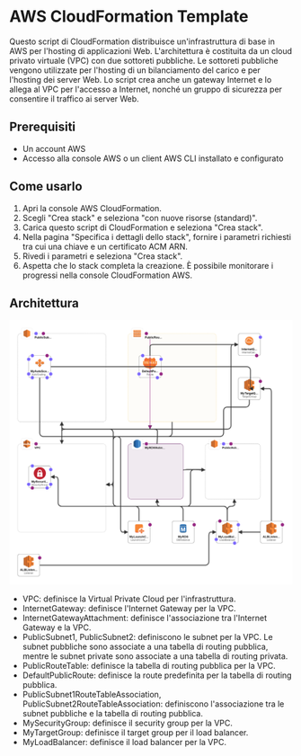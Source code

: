 # AWS CloudFormation Template

Questo script di CloudFormation distribuisce un'infrastruttura di base in AWS per l'hosting di applicazioni Web. L'architettura è costituita da un cloud privato virtuale (VPC) con due sottoreti pubbliche. Le sottoreti pubbliche vengono utilizzate per l'hosting di un bilanciamento del carico e per l'hosting dei server Web. Lo script crea anche un gateway Internet e lo allega al VPC per l'accesso a Internet, nonché un gruppo di sicurezza per consentire il traffico ai server Web.

## Prerequisiti

- Un account AWS
- Accesso alla console AWS o un client AWS CLI installato e configurato

## Come usarlo

1. Apri la console AWS CloudFormation.
2. Scegli "Crea stack" e seleziona "con nuove risorse (standard)".
3. Carica questo script di CloudFormation e seleziona "Crea stack".
4. Nella pagina "Specifica i dettagli dello stack", fornire i parametri richiesti tra cui una chiave e un certificato ACM ARN.
5. Rivedi i parametri e seleziona "Crea stack".
6. Aspetta che lo stack completa la creazione. È possibile monitorare i progressi nella console CloudFormation AWS.

## Architettura

![Immagine dell'architettura](template.png)

- VPC: definisce la Virtual Private Cloud per l'infrastruttura.
- InternetGateway: definisce l'Internet Gateway per la VPC.
- InternetGatewayAttachment: definisce l'associazione tra l'Internet Gateway e la VPC.
- PublicSubnet1, PublicSubnet2: definiscono le subnet per la VPC. Le subnet pubbliche sono associate a una tabella di routing pubblica, mentre le subnet private sono associate a una tabella di routing privata.
- PublicRouteTable: definisce la tabella di routing pubblica per la VPC.
- DefaultPublicRoute: definisce la route predefinita per la tabella di routing pubblica.
- PublicSubnet1RouteTableAssociation, PublicSubnet2RouteTableAssociation: definiscono l'associazione tra le subnet pubbliche e la tabella di routing pubblica.
- MySecurityGroup: definisce il security group per la VPC.
- MyTargetGroup: definisce il target group per il load balancer.
- MyLoadBalancer: definisce il load balancer per la VPC.
